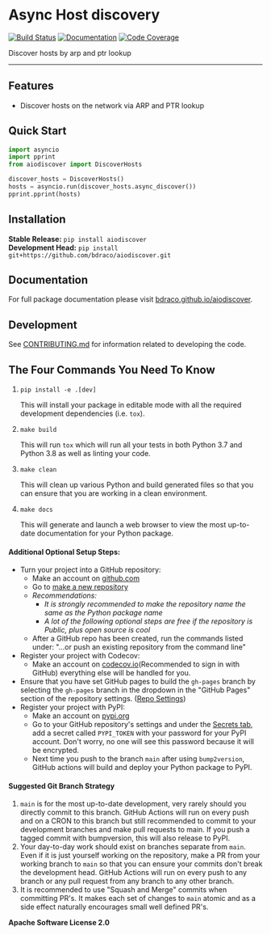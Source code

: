 # Async Host discovery

[![Build Status](https://github.com/bdraco/aiodiscover/workflows/Build%20Main/badge.svg)](https://github.com/bdraco/aiodiscover/actions)
[![Documentation](https://github.com/bdraco/aiodiscover/workflows/Documentation/badge.svg)](https://bdraco.github.io/aiodiscover/)
[![Code Coverage](https://codecov.io/gh/bdraco/aiodiscover/branch/main/graph/badge.svg)](https://codecov.io/gh/bdraco/aiodiscover)

Discover hosts by arp and ptr lookup

---

## Features

- Discover hosts on the network via ARP and PTR lookup

## Quick Start

```python
import asyncio
import pprint
from aiodiscover import DiscoverHosts

discover_hosts = DiscoverHosts()
hosts = asyncio.run(discover_hosts.async_discover())
pprint.pprint(hosts)
```

## Installation

**Stable Release:** `pip install aiodiscover`<br>
**Development Head:** `pip install git+https://github.com/bdraco/aiodiscover.git`

## Documentation

For full package documentation please visit [bdraco.github.io/aiodiscover](https://bdraco.github.io/aiodiscover).

## Development

See [CONTRIBUTING.md](CONTRIBUTING.md) for information related to developing the code.

## The Four Commands You Need To Know

1. `pip install -e .[dev]`

   This will install your package in editable mode with all the required development
   dependencies (i.e. `tox`).

2. `make build`

   This will run `tox` which will run all your tests in both Python 3.7
   and Python 3.8 as well as linting your code.

3. `make clean`

   This will clean up various Python and build generated files so that you can ensure
   that you are working in a clean environment.

4. `make docs`

   This will generate and launch a web browser to view the most up-to-date
   documentation for your Python package.

#### Additional Optional Setup Steps:

- Turn your project into a GitHub repository:
  - Make an account on [github.com](https://github.com)
  - Go to [make a new repository](https://github.com/new)
  - _Recommendations:_
    - _It is strongly recommended to make the repository name the same as the Python
      package name_
    - _A lot of the following optional steps are *free* if the repository is Public,
      plus open source is cool_
  - After a GitHub repo has been created, run the commands listed under:
    "...or push an existing repository from the command line"
- Register your project with Codecov:
  - Make an account on [codecov.io](https://codecov.io)(Recommended to sign in with GitHub)
    everything else will be handled for you.
- Ensure that you have set GitHub pages to build the `gh-pages` branch by selecting the
  `gh-pages` branch in the dropdown in the "GitHub Pages" section of the repository settings.
  ([Repo Settings](https://github.com/bdraco/aiodiscover/settings))
- Register your project with PyPI:
  - Make an account on [pypi.org](https://pypi.org)
  - Go to your GitHub repository's settings and under the
    [Secrets tab](https://github.com/bdraco/aiodiscover/settings/secrets/actions),
    add a secret called `PYPI_TOKEN` with your password for your PyPI account.
    Don't worry, no one will see this password because it will be encrypted.
  - Next time you push to the branch `main` after using `bump2version`, GitHub
    actions will build and deploy your Python package to PyPI.

#### Suggested Git Branch Strategy

1. `main` is for the most up-to-date development, very rarely should you directly
   commit to this branch. GitHub Actions will run on every push and on a CRON to this
   branch but still recommended to commit to your development branches and make pull
   requests to main. If you push a tagged commit with bumpversion, this will also release to PyPI.
2. Your day-to-day work should exist on branches separate from `main`. Even if it is
   just yourself working on the repository, make a PR from your working branch to `main`
   so that you can ensure your commits don't break the development head. GitHub Actions
   will run on every push to any branch or any pull request from any branch to any other
   branch.
3. It is recommended to use "Squash and Merge" commits when committing PR's. It makes
   each set of changes to `main` atomic and as a side effect naturally encourages small
   well defined PR's.

**Apache Software License 2.0**

